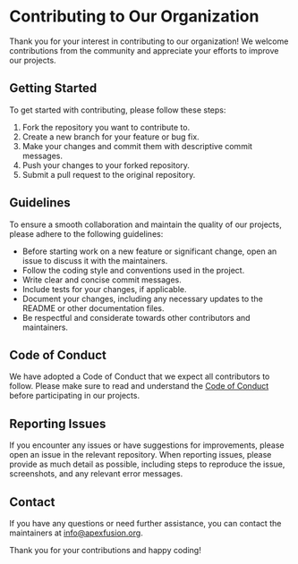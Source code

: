 # Contributing to Our Organization

Thank you for your interest in contributing to our organization! We welcome contributions from the community and appreciate your efforts to improve our projects.

## Getting Started

To get started with contributing, please follow these steps:

1. Fork the repository you want to contribute to.
2. Create a new branch for your feature or bug fix.
3. Make your changes and commit them with descriptive commit messages.
4. Push your changes to your forked repository.
5. Submit a pull request to the original repository.

## Guidelines

To ensure a smooth collaboration and maintain the quality of our projects, please adhere to the following guidelines:

- Before starting work on a new feature or significant change, open an issue to discuss it with the maintainers.
- Follow the coding style and conventions used in the project.
- Write clear and concise commit messages.
- Include tests for your changes, if applicable.
- Document your changes, including any necessary updates to the README or other documentation files.
- Be respectful and considerate towards other contributors and maintainers.

## Code of Conduct

We have adopted a Code of Conduct that we expect all contributors to follow. Please make sure to read and understand the [Code of Conduct](link-to-code-of-conduct) before participating in our projects.

## Reporting Issues

If you encounter any issues or have suggestions for improvements, please open an issue in the relevant repository. When reporting issues, please provide as much detail as possible, including steps to reproduce the issue, screenshots, and any relevant error messages.

## Contact

If you have any questions or need further assistance, you can contact the maintainers at [info@apexfusion.org](mailto:info@apexfusion.org).

Thank you for your contributions and happy coding!
